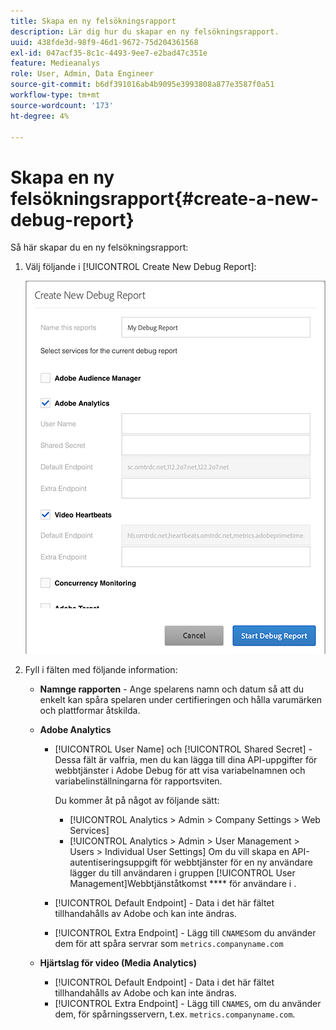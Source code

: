 ```yaml
---
title: Skapa en ny felsökningsrapport
description: Lär dig hur du skapar en ny felsökningsrapport.
uuid: 438fde3d-98f9-46d1-9672-75d204361568
exl-id: 047acf35-8c1c-4493-9ee7-e2bad47c351e
feature: Medieanalys
role: User, Admin, Data Engineer
source-git-commit: b6df391016ab4b9095e3993808a877e3587f0a51
workflow-type: tm+mt
source-wordcount: '173'
ht-degree: 4%

---
```


# Skapa en ny felsökningsrapport{#create-a-new-debug-report}

Så här skapar du en ny felsökningsrapport:

1. Välj följande i [!UICONTROL Create New Debug Report]:

   ![](assets/create-new-debug-report.png)

1. Fyll i fälten med följande information:

   * **Namnge rapporten** - Ange spelarens namn och datum så att du enkelt kan spåra spelaren under certifieringen och hålla varumärken och plattformar åtskilda.
   * **Adobe Analytics**

      * [!UICONTROL User Name] och  [!UICONTROL Shared Secret] - Dessa fält är valfria, men du kan lägga till dina API-uppgifter för webbtjänster i Adobe Debug för att visa variabelnamnen och variabelinställningarna för rapportsviten.

         Du kommer åt på något av följande sätt:

         * [!UICONTROL Analytics > Admin > Company Settings > Web Services]
         * [!UICONTROL Analytics > Admin > User Management > Users > Individual User Settings] Om du vill skapa en API-autentiseringsuppgift för webbtjänster för en ny användare lägger du till användaren i gruppen  [!UICONTROL User Management]Webbtjänståtkomst  **** för användare i .
      * [!UICONTROL Default Endpoint] - Data i det här fältet tillhandahålls av Adobe och kan inte ändras.
      * [!UICONTROL Extra Endpoint] - Lägg till  `CNAMES`om du använder dem för att spåra servrar som  `metrics.companyname.com`
   * **Hjärtslag för video (Media Analytics)**

      * [!UICONTROL Default Endpoint] - Data i det här fältet tillhandahålls av Adobe och kan inte ändras.
      * [!UICONTROL Extra Endpoint] - Lägg till  `CNAMES`, om du använder dem, för spårningsservern, t.ex.  `metrics.companyname.com`.
